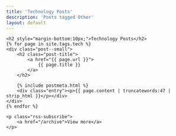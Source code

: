 ```yaml
---
title: 'Technology Posts'
description: 'Posts tagged Other'
layout: default
---
```


<div class="posts home markdown-body">

    <h2 style="margin-bottom:10px;">Technology Posts</h2>
    {% for page in site.tags.tech %}
    <div class="post--small">
        <h2 class="post-title">
            <a href="{{ page.url }}">
                {{ page.title }}
            </a>
        </h2>

        {% include postmeta.html %}
        <div class="entry"><p>{{ page.content | truncatewords:47 | strip_html }}</p></div>
    </div>
    {% endfor %}

    <p class="rss-subscribe">
        <a href="/archive">View more</a>
    </p>
</div>

